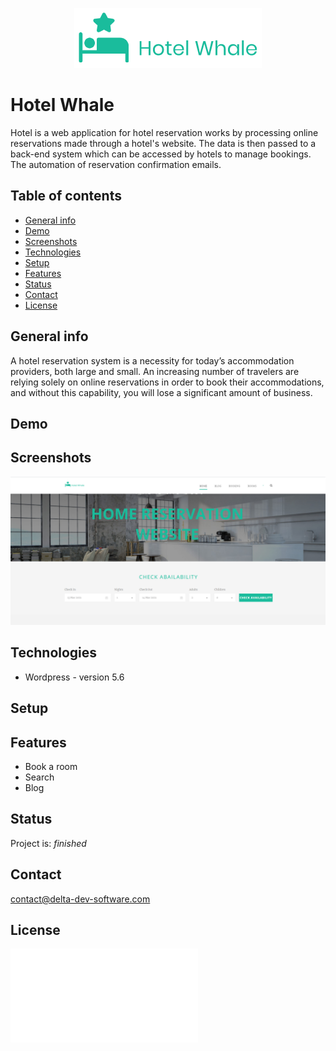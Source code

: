 <p align="center">
<img src="logo.png"/>
</p>

# Hotel Whale
Hotel  is  a  web  application  for  hotel  reservation  works  by  processing  online  reservations  made  through  a  hotel's  website.  The  data  is  then  passed  to  a  back-end  system  which  can  be  accessed  by  hotels  to  manage  bookings.  The  automation  of  reservation  confirmation  emails.

## Table of contents
* [General info](#general-info)
* [Demo](#demo)
* [Screenshots](#screenshots)
* [Technologies](#technologies)
* [Setup](#setup)
* [Features](#features)
* [Status](#status)
* [Contact](#contact)
* [License](#license)

## General info
A hotel reservation system is a necessity for today’s accommodation providers, both large and small.
An increasing number of travelers are relying solely on online reservations in order to book their accommodations, and without this capability, you will lose a significant amount of business.

## Demo

## Screenshots
<p align="center">
<img src="screenshot.png"/>
<p>

## Technologies
* Wordpress - version 5.6

## Setup


## Features
* Book a room
* Search
* Blog

## Status
Project is: _finished_

## Contact
contact@delta-dev-software.com

## License
![Example screenshot](license.txt)